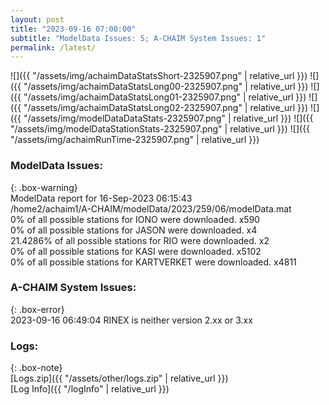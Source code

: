 ```yaml
---
layout: post
title: "2023-09-16 07:00:00"
subtitle: "ModelData Issues: 5; A-CHAIM System Issues: 1"
permalink: /latest/
---
```


![]({{ "/assets/img/achaimDataStatsShort-2325907.png" | relative_url }})
![]({{ "/assets/img/achaimDataStatsLong00-2325907.png" | relative_url }})
![]({{ "/assets/img/achaimDataStatsLong01-2325907.png" | relative_url }})
![]({{ "/assets/img/achaimDataStatsLong02-2325907.png" | relative_url }})
![]({{ "/assets/img/modelDataDataStats-2325907.png" | relative_url }})
![]({{ "/assets/img/modelDataStationStats-2325907.png" | relative_url }})
![]({{ "/assets/img/achaimRunTime-2325907.png" | relative_url }})


### ModelData Issues:  
  
{: .box-warning}  
 ModelData report for 16-Sep-2023 06:15:43   
 /home2/achaim1/A-CHAIM/modelData/2023/259/06/modelData.mat   
 0% of all possible stations for IONO were downloaded. x590   
 0% of all possible stations for JASON were downloaded. x4   
 21.4286% of all possible stations for RIO were downloaded. x2   
 0% of all possible stations for KASI were downloaded. x5102   
 0% of all possible stations for KARTVERKET were downloaded. x4811   
  
### A-CHAIM System Issues:  
  
{: .box-error}  
2023-09-16 06:49:04 RINEX is neither version 2.xx or 3.xx  

### Logs:  
  
{: .box-note}  
[Logs.zip]({{ "/assets/other/logs.zip" | relative_url }})  
[Log Info]({{ "/logInfo" | relative_url }})  
